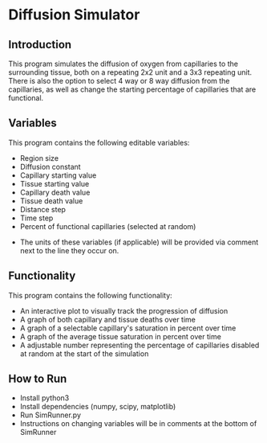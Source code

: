 # Diffusion Simulator

## Introduction
This program simulates the diffusion of oxygen from capillaries to the 
surrounding tissue, both on a repeating 2x2 unit and a 3x3 repeating unit. 
There is also the option to select 4 way or 8 way diffusion from the 
capillaries, as well as change the starting percentage of capillaries that 
are functional.

## Variables
This program contains the following editable variables:
- Region size
- Diffusion constant
- Capillary starting value
- Tissue starting value
- Capillary death value
- Tissue death value
- Distance step
- Time step
- Percent of functional capillaries (selected at random)
* The units of these variables (if applicable) will be provided via 
comment next to the line they occur on.

## Functionality
This program contains the following functionality:
- An interactive plot to visually track the progression of diffusion
- A graph of both capillary and tissue deaths over time
- A graph of a selectable capillary's saturation in percent over time
- A graph of the average tissue saturation in percent over time
- A adjustable number representing the percentage of capillaries disabled 
at random at the start of the simulation

## How to Run
- Install python3
- Install dependencies (numpy, scipy, matplotlib)
- Run SimRunner.py
- Instructions on changing variables will be in comments at the bottom of SimRunner

